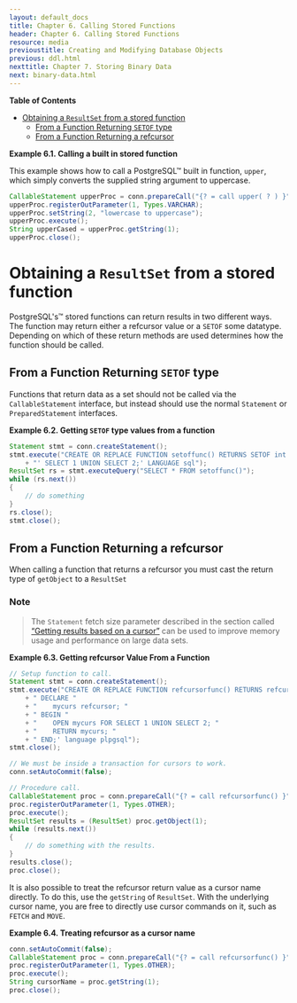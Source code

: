 ```yaml
---
layout: default_docs
title: Chapter 6. Calling Stored Functions
header: Chapter 6. Calling Stored Functions
resource: media
previoustitle: Creating and Modifying Database Objects
previous: ddl.html
nexttitle: Chapter 7. Storing Binary Data
next: binary-data.html
---
```


**Table of Contents**

* [Obtaining a `ResultSet` from a stored function](callproc.html#callproc-resultset)
	* [From a Function Returning `SETOF` type](callproc.html#callproc-resultset-setof)
	* [From a Function Returning a refcursor](callproc.html#callproc-resultset-refcursor)

<a name="call-function-example"></a>
**Example 6.1. Calling a built in stored function**

This example shows how to call a PostgreSQL™ built in function, `upper`, which
simply converts the supplied string argument to uppercase.

```java
CallableStatement upperProc = conn.prepareCall("{? = call upper( ? ) }");
upperProc.registerOutParameter(1, Types.VARCHAR);
upperProc.setString(2, "lowercase to uppercase");
upperProc.execute();
String upperCased = upperProc.getString(1);
upperProc.close();
```

<a name="callproc-resultset"></a>
# Obtaining a `ResultSet` from a stored function

PostgreSQL's™ stored functions can return results in two different ways. The
function may return either a refcursor value or a `SETOF` some datatype.  Depending
on which of these return methods are used determines how the function should be
called.

<a name="callproc-resultset-setof"></a>
## From a Function Returning `SETOF` type

Functions that return data as a set should not be called via the `CallableStatement`
interface, but instead should use the normal `Statement` or `PreparedStatement`
interfaces.

<a name="setof-resultset"></a>
**Example 6.2. Getting `SETOF` type values from a function**

```java
Statement stmt = conn.createStatement();
stmt.execute("CREATE OR REPLACE FUNCTION setoffunc() RETURNS SETOF int AS "
    + "' SELECT 1 UNION SELECT 2;' LANGUAGE sql");
ResultSet rs = stmt.executeQuery("SELECT * FROM setoffunc()");
while (rs.next())
{
    // do something
}
rs.close();
stmt.close();
```

<a name="callproc-resultset-refcursor"></a>
## From a Function Returning a refcursor

When calling a function that returns a refcursor you must cast the return type of
`getObject` to a `ResultSet`

### Note
	  
> The `Statement` fetch size parameter described in the section called [“Getting results based on a cursor”](query.html#query-with-cursor) 
can be used to improve memory usage and performance on large data sets.

<a name="get-refcursor-from-function-call"></a>
**Example 6.3. Getting refcursor Value From a Function**

```java
// Setup function to call.
Statement stmt = conn.createStatement();
stmt.execute("CREATE OR REPLACE FUNCTION refcursorfunc() RETURNS refcursor AS '"
    + " DECLARE "
    + "    mycurs refcursor; "
    + " BEGIN "
    + "    OPEN mycurs FOR SELECT 1 UNION SELECT 2; "
    + "    RETURN mycurs; "
    + " END;' language plpgsql");
stmt.close();

// We must be inside a transaction for cursors to work.
conn.setAutoCommit(false);

// Procedure call.
CallableStatement proc = conn.prepareCall("{? = call refcursorfunc() }");
proc.registerOutParameter(1, Types.OTHER);
proc.execute();
ResultSet results = (ResultSet) proc.getObject(1);
while (results.next())
{
    // do something with the results.
}
results.close();
proc.close();
```

It is also possible to treat the refcursor return value as a cursor name directly.
To do this, use the `getString` of `ResultSet`. With the underlying cursor name,
you are free to directly use cursor commands on it, such as `FETCH` and `MOVE`.

<a name="refcursor-string-example"></a>
**Example 6.4. Treating refcursor as a cursor name**

```java
conn.setAutoCommit(false);
CallableStatement proc = conn.prepareCall("{? = call refcursorfunc() }");
proc.registerOutParameter(1, Types.OTHER);
proc.execute();
String cursorName = proc.getString(1);
proc.close();
```
